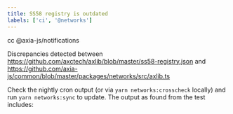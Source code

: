 ```yaml
---
title: SS58 registry is outdated
labels: ['ci', '@networks']
---
```


cc @axia-js/notifications

Discrepancies detected between https://github.com/axctech/axlib/blob/master/ss58-registry.json and https://github.com/axia-js/common/blob/master/packages/networks/src/axlib.ts

Check the nightly cron output (or via `yarn networks:crosscheck` locally) and run `yarn networks:sync` to update. The output as found from the test includes:
